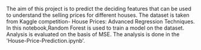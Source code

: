 The aim of this project is to predict the deciding features that can be used to understand the selling prices for different houses. The dataset is taken from Kaggle competition- House Prices: Advanced Regression Techniques. In this notebook,Random Forest is used to train a model on the dataset. Analysis is evaluated on the basis of MSE. The analysis is done in the 'House-Price-Prediction.ipynb'.   
